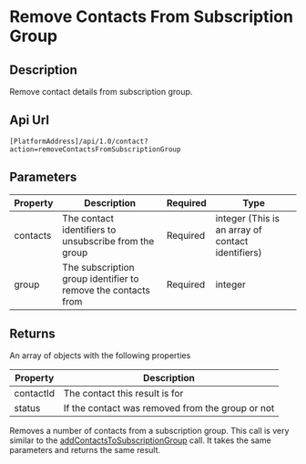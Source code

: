 # Remove Contacts From Subscription Group

## Description

Remove contact details from subscription group.

## Api Url

`[PlatformAddress]/api/1.0/contact?action=removeContactsFromSubscriptionGroup`

## Parameters

| Property | Description | Required | Type |
| --- | --- | --- | --- |
| contacts | The contact identifiers to unsubscribe from the group | Required | integer \(This is an array of contact identifiers\) |
| group | The subscription group identifier to remove the contacts from | Required | integer |

## Returns

An array of objects with the following properties

| Property | Description |
| --- | --- |
| contactId | The contact this result is for |
| status | If the contact was removed from the group or not |

Removes a number of contacts from a subscription group. This call is very similar to the [addContactsToSubscriptionGroup](add-contacts-to-subscription-group.md) call. It takes the same parameters and returns the same result.

